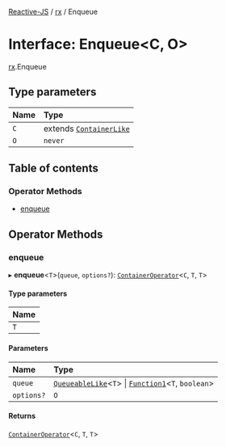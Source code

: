 [Reactive-JS](../README.md) / [rx](../modules/rx.md) / Enqueue

# Interface: Enqueue<C, O\>

[rx](../modules/rx.md).Enqueue

## Type parameters

| Name | Type |
| :------ | :------ |
| `C` | extends [`ContainerLike`](containers.ContainerLike.md) |
| `O` | `never` |

## Table of contents

### Operator Methods

- [enqueue](rx.Enqueue.md#enqueue)

## Operator Methods

### enqueue

▸ **enqueue**<`T`\>(`queue`, `options?`): [`ContainerOperator`](../modules/containers.md#containeroperator)<`C`, `T`, `T`\>

#### Type parameters

| Name |
| :------ |
| `T` |

#### Parameters

| Name | Type |
| :------ | :------ |
| `queue` | [`QueueableLike`](util.QueueableLike.md)<`T`\> \| [`Function1`](../modules/functions.md#function1)<`T`, `boolean`\> |
| `options?` | `O` |

#### Returns

[`ContainerOperator`](../modules/containers.md#containeroperator)<`C`, `T`, `T`\>
